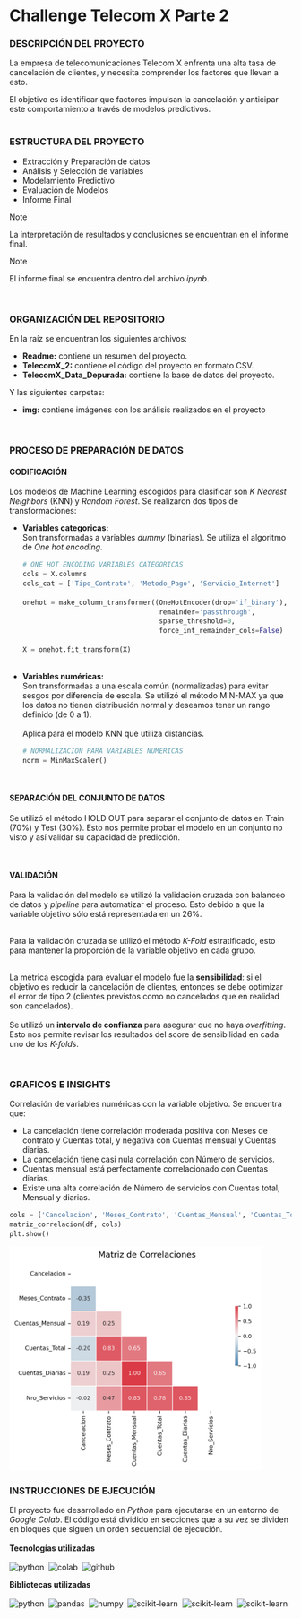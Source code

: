 # Challenge Telecom X Parte 2
### **DESCRIPCIÓN DEL PROYECTO**
La empresa de telecomunicaciones Telecom X enfrenta una alta tasa de cancelación de clientes, y necesita comprender los factores que llevan a esto.

El objetivo es identificar que factores impulsan la cancelación y anticipar este comportamiento a través de modelos predictivos.
<br/><br/>
### **ESTRUCTURA DEL PROYECTO**
+ Extracción y Preparación de datos
+ Análisis y Selección de variables
+ Modelamiento Predictivo
+ Evaluación de Modelos
+ Informe Final

> [!NOTE]
> La interpretación de resultados y conclusiones se encuentran en el informe final.

> [!NOTE]
> El informe final se encuentra dentro del archivo *ipynb*.

<br/>

### **ORGANIZACIÓN DEL REPOSITORIO**
En la raíz se encuentran los siguientes archivos:
+ **Readme:** contiene un resumen del proyecto.
+ **TelecomX_2:** contiene el código del proyecto en formato CSV.
+ **TelecomX_Data_Depurada:** contiene la base de datos del proyecto.

Y las siguientes carpetas:
+ **img:** contiene imágenes con los análisis realizados en el proyecto

<br/>

### **PROCESO DE PREPARACIÓN DE DATOS**
#### CODIFICACIÓN
Los modelos de Machine Learning escogidos para clasificar son *K Nearest Neighbors* (KNN) y *Random Forest*. Se realizaron dos tipos de transformaciones:<br/>
- **Variables categoricas:**<br/>
  Son transformadas a variables *dummy* (binarias). Se utiliza el algoritmo de *One hot encoding*.
  ```python
  # ONE HOT ENCODING VARIABLES CATEGORICAS
  cols = X.columns
  cols_cat = ['Tipo_Contrato', 'Metodo_Pago', 'Servicio_Internet']
  
  onehot = make_column_transformer((OneHotEncoder(drop='if_binary'), cols_cat),
                                    remainder='passthrough',
                                    sparse_threshold=0,
                                    force_int_remainder_cols=False)
  
  X = onehot.fit_transform(X)
  ```
  <br/>
- **Variables numéricas:**<br/>
  Son transformadas a una escala común (normalizadas) para evitar sesgos por diferencia de escala. Se utilizó el método MIN-MAX ya que los datos no tienen distribución normal y deseamos tener un rango definido (de 0 a 1).<br/><br/>
  Aplica para el modelo KNN que utiliza distancias.
  ```python
  # NORMALIZACION PARA VARIABLES NUMERICAS
  norm = MinMaxScaler()
  ```

<br/>

#### SEPARACIÓN DEL CONJUNTO DE DATOS
Se utilizó el método HOLD OUT para separar el conjunto de datos en Train (70%) y Test (30%). Esto nos permite probar el modelo en un conjunto no visto y así validar su capacidad de predicción.

<br/>

#### VALIDACIÓN
Para la validación del modelo se utilizó la validación cruzada con balanceo de datos y *pipeline* para automatizar el proceso. Esto debido a que la variable objetivo sólo está representada en un 26%.<br/><br/>

Para la validación cruzada se utilizó el método *K-Fold* estratificado, esto para mantener la proporción de la variable objetivo en cada grupo.<br/><br/>

La métrica escogida para evaluar el modelo fue la **sensibilidad**: si el objetivo es reducir la cancelación de clientes, entonces se debe optimizar el error de tipo 2 (clientes previstos como no cancelados que en realidad son cancelados).<br/><br/>
Se utilizó un **intervalo de confianza** para asegurar que no haya *overfitting*. Esto nos permite revisar los resultados del score de sensibilidad en cada uno de los *K-folds*. 

<br/>

### **GRAFICOS E INSIGHTS**
Correlación de variables numéricas con la variable objetivo. Se encuentra que:
- La cancelación tiene correlación moderada positiva con Meses de contrato y Cuentas total, y negativa con Cuentas mensual y Cuentas diarias.
- La cancelación tiene casi nula correlación con Número de servicios.
- Cuentas mensual está perfectamente correlacionado con Cuentas diarias.
- Existe una alta correlación de Número de servicios con Cuentas total, Mensual y diarias.

```python
cols = ['Cancelacion', 'Meses_Contrato', 'Cuentas_Mensual', 'Cuentas_Total', 'Cuentas_Diarias', 'Nro_Servicios']
matriz_correlacion(df, cols)
plt.show()
```
<img alt='Matriz de correlacion de variables numericas' src='img/matriz_correlacion_numericas.png' style='width: 450px; height: 400px;' />

<br/>

### INSTRUCCIONES DE EJECUCIÓN
El proyecto fue desarrollado en *Python* para ejecutarse en un entorno de *Google Colab*. El código está dividido en secciones que a su vez se dividen en bloques que siguen un orden secuencial de ejecución.<br/><br/>
**Tecnologías utilizadas**<br/><br/>
![python](https://img.shields.io/badge/Python-3776AB?style=flat&logo=python&logoColor=white)&nbsp;
![colab](https://img.shields.io/badge/Google_Colab-F9AB00?style=flat&logo=google-colab&logoColor=white)&nbsp;
![github](https://img.shields.io/badge/GitHub-181717?style=flat&logo=github&logoColor=white)

**Bibliotecas utilizadas**<br/><br/>
![python](https://img.shields.io/badge/Python-3.11-blue)&nbsp;
![pandas](https://img.shields.io/badge/Pandas-2.2-blue)&nbsp;
![numpy](https://img.shields.io/badge/Numpy-2.0-blue)&nbsp;
![scikit-learn](https://img.shields.io/badge/Imblearn-0.13-blue)&nbsp;
![scikit-learn](https://img.shields.io/badge/Matplotlib-3.10-blue)&nbsp;
![scikit-learn](https://img.shields.io/badge/Seaborn-0.13-blue)&nbsp;
<br/><br/>

